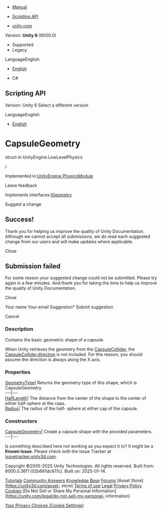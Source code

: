 [ ]()

  * [Manual](../Manual/index.html)
  * [Scripting API](../ScriptReference/index.html)

  * [unity.com](https://unity.com/)

Version: **Unity 6** (6000.0)

  * Supported
  * Legacy

LanguageEnglish

  * [English]()

  * C#

[ ](https://docs.unity3d.com)

## Scripting API

Version: Unity 6 Select a different version

LanguageEnglish

  * [English]()

# CapsuleGeometry

struct in UnityEngine.LowLevelPhysics

/

Implemented in:[UnityEngine.PhysicsModule](UnityEngine.PhysicsModule.html)

Leave feedback

  

Implements interfaces:[IGeometry](LowLevelPhysics.IGeometry.html)

Suggest a change

## Success!

Thank you for helping us improve the quality of Unity Documentation. Although
we cannot accept all submissions, we do read each suggested change from our
users and will make updates where applicable.

Close

## Submission failed

For some reason your suggested change could not be submitted. Please <a>try
again</a> in a few minutes. And thank you for taking the time to help us
improve the quality of Unity Documentation.

Close

Your name Your email Suggestion* Submit suggestion

Cancel

[ ]()

### Description

Contains the basic geometric shape of a capsule.

When Unity retrieves the geometry from the
[CapsuleCollider](CapsuleCollider.html), the
[CapsuleCollider.direction](CapsuleCollider-direction.html) is not included.
For this reason, you should assume the direction is always along the X axis.

### Properties

[GeometryType](LowLevelPhysics.CapsuleGeometry.GeometryType.html)| Returns the
geometry type of this shape, which is CapsuleGeometry.  
---|---  
[HalfLength](LowLevelPhysics.CapsuleGeometry.HalfLength.html)| The distance
from the center of the shape to the center of either half-sphere at the caps.  
[Radius](LowLevelPhysics.CapsuleGeometry.Radius.html)| The radius of the half-
sphere at either cap of the capsule.  
  
### Constructors

[CapsuleGeometry](LowLevelPhysics.CapsuleGeometry-ctor.html)| Create a capsule
shape with the provided parameters.  
---|---  
  
Is something described here not working as you expect it to? It might be a
**Known Issue**. Please check with the Issue Tracker at
[issuetracker.unity3d.com](https://issuetracker.unity3d.com).

Copyright ©2005-2025 Unity Technologies. All rights reserved. Built from:
6000.0.36f1 (02b661dc617c). Built on: 2025-01-14.

[Tutorials](https://unity3d.com/learn) [Community
Answers](https://answers.unity3d.com) [Knowledge
Base](https://support.unity3d.com/hc/en-us)
[Forums](https://forum.unity3d.com) [Asset Store](https://unity3d.com/asset-
store) [Terms of use](https://docs.unity3d.com/Manual/TermsOfUse.html)
[Legal](https://unity.com/legal) [Privacy
Policy](https://unity.com/legal/privacy-policy)
[Cookies](https://unity.com/legal/cookie-policy) [Do Not Sell or Share My
Personal Information](https://unity.com/legal/do-not-sell-my-personal-
information)

[Your Privacy Choices (Cookie Settings)](javascript:void\(0\);)

